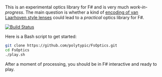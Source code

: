 This is an experimental optics library for F# and is very much
*work-in-progress*.  The main question is whether a kind of
[encoding of van Laarhoven style lenses](https://gist.github.com/polytypic/b3bda0be1e1260e68959d5ffd612639d)
could lead to a *practical* optics library for F#.

[![Build Status](https://travis-ci.org/polytypic/FsOptics.svg?branch=master)](https://travis-ci.org/polytypic/FsOptics)

Here is a Bash script to get started:

```sh
git clone https://github.com/polytypic/FsOptics.git
cd FsOptics
./play.sh
```

After a moment of processing, you should be in F# interactive and ready to play.
